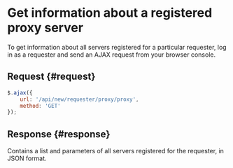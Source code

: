 # Get information about a registered proxy server

To get information about all servers registered for a particular requester, log in as a requester and send an AJAX request from your browser console.

## Request {#request}

```js
$.ajax({
    url: '/api/new/requester/proxy/proxy',
    method: 'GET'
});
```

## Response {#response}

Contains a list and parameters of all servers registered for the requester, in JSON format.